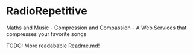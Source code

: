 # RadioRepetitive
Maths and Music - Compression and Compassion - A Web Services that compresses your favorite songs

TODO: More readabable Readme.md!
